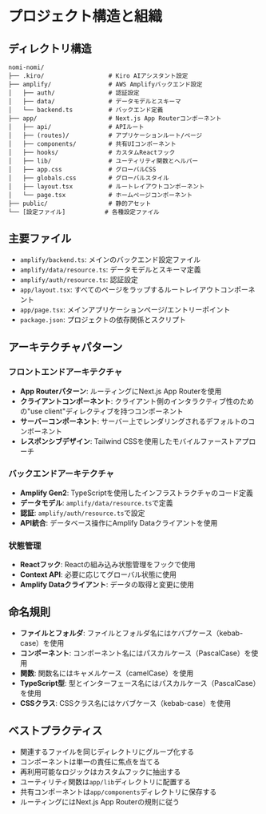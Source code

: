 # プロジェクト構造と組織

## ディレクトリ構造

```
nomi-nomi/
├── .kiro/                  # Kiro AIアシスタント設定
├── amplify/                # AWS Amplifyバックエンド設定
│   ├── auth/               # 認証設定
│   ├── data/               # データモデルとスキーマ
│   └── backend.ts          # バックエンド定義
├── app/                    # Next.js App Routerコンポーネント
│   ├── api/                # APIルート
│   ├── (routes)/           # アプリケーションルート/ページ
│   ├── components/         # 共有UIコンポーネント
│   ├── hooks/              # カスタムReactフック
│   ├── lib/                # ユーティリティ関数とヘルパー
│   ├── app.css             # グローバルCSS
│   ├── globals.css         # グローバルスタイル
│   ├── layout.tsx          # ルートレイアウトコンポーネント
│   └── page.tsx            # ホームページコンポーネント
├── public/                 # 静的アセット
└── [設定ファイル]           # 各種設定ファイル
```

## 主要ファイル

- `amplify/backend.ts`: メインのバックエンド設定ファイル
- `amplify/data/resource.ts`: データモデルとスキーマ定義
- `amplify/auth/resource.ts`: 認証設定
- `app/layout.tsx`: すべてのページをラップするルートレイアウトコンポーネント
- `app/page.tsx`: メインアプリケーションページ/エントリーポイント
- `package.json`: プロジェクトの依存関係とスクリプト

## アーキテクチャパターン

### フロントエンドアーキテクチャ

- **App Routerパターン**: ルーティングにNext.js App Routerを使用
- **クライアントコンポーネント**: クライアント側のインタラクティブ性のための"use client"ディレクティブを持つコンポーネント
- **サーバーコンポーネント**: サーバー上でレンダリングされるデフォルトのコンポーネント
- **レスポンシブデザイン**: Tailwind CSSを使用したモバイルファーストアプローチ

### バックエンドアーキテクチャ

- **Amplify Gen2**: TypeScriptを使用したインフラストラクチャのコード定義
- **データモデル**: `amplify/data/resource.ts`で定義
- **認証**: `amplify/auth/resource.ts`で設定
- **API統合**: データベース操作にAmplify Dataクライアントを使用

### 状態管理

- **Reactフック**: Reactの組み込み状態管理をフックで使用
- **Context API**: 必要に応じてグローバル状態に使用
- **Amplify Dataクライアント**: データの取得と変更に使用

## 命名規則

- **ファイルとフォルダ**: ファイルとフォルダ名にはケバブケース（kebab-case）を使用
- **コンポーネント**: コンポーネント名にはパスカルケース（PascalCase）を使用
- **関数**: 関数名にはキャメルケース（camelCase）を使用
- **TypeScript型**: 型とインターフェース名にはパスカルケース（PascalCase）を使用
- **CSSクラス**: CSSクラス名にはケバブケース（kebab-case）を使用

## ベストプラクティス

- 関連するファイルを同じディレクトリにグループ化する
- コンポーネントは単一の責任に焦点を当てる
- 再利用可能なロジックはカスタムフックに抽出する
- ユーティリティ関数は`app/lib`ディレクトリに配置する
- 共有コンポーネントは`app/components`ディレクトリに保存する
- ルーティングにはNext.js App Routerの規則に従う